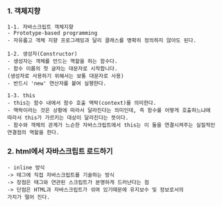 
### 1. 객체지향
    1-1. 자바스크립트 객체지향
    - Prototype-based programming
    - 자유롭고 객체 지향 프로그래밍과 달리 클래스를 명확히 정의하지 않아도 된다.

    1-2. 생성자(Constructor)
    - 생성자는 객체를 만드는 역할을 하는 함수다.
    - 함수 이름의 첫 글자는 대문자로 시작합니다.
    (생성자로 사용하기 위해서는 보통 대문자로 사용)
    - 반드시 'new' 연산자를 붙여 실행한다.

    1-3. this
    - this는 함수 내에서 함수 호출 맥락(context)를 의미한다.
    - 맥락이라는 것은 상황에 따라서 달라진다는 의미인데, 즉 함수를 어떻게 호출하느냐에
    따라서 this가 가르키는 대상이 달라진다는 뜻이다. 
    - 함수와 객체의 관계가 느슨한 자바스크립트에서 this는 이 둘을 연결시켜주는 실질적인
    연결점의 역할을 한다.

### 2. html에서 자바스크립트 로드하기
    - inline 방식
    -> 태그에 직접 자바스크립트를 기술하는 방식
    -> 장점은 태그와 연관된 스크립트가 분명하게 드러난다는 점
    -> 단점은 HTML과 자바스크립트가 섞여 있기때문에 유지보수 및 정보로서의
    가치가 떨어 진다.